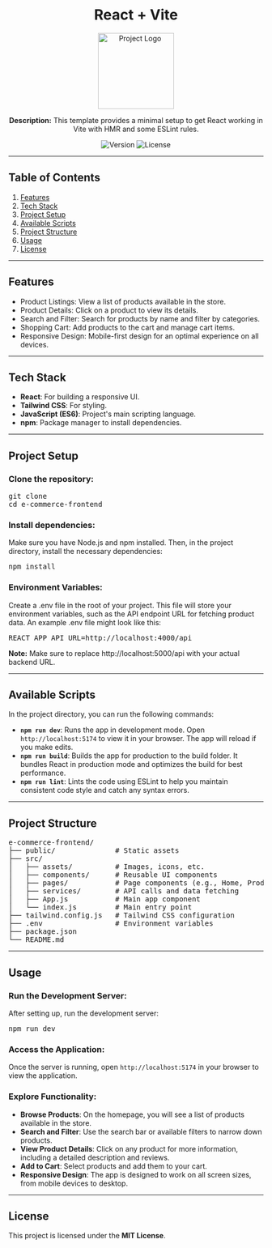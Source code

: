 <!-- Title Section -->
<h1 align="center">React + Vite</h1>
<p align="center">
  <img src="https://via.placeholder.com/150" alt="Project Logo" width="150">
</p>
<p align="center">
  <strong>Description:</strong> This template provides a minimal setup to get React working in Vite with HMR and some ESLint rules.
</p>

<!-- Badges -->
<p align="center">
  <img src="https://img.shields.io/badge/version-1.0-blue" alt="Version">
  <img src="https://img.shields.io/badge/license-MIT-green" alt="License">
</p>

---

<!-- Table of Contents -->
<h2>Table of Contents</h2>
<ol>
  <li><a href="#features">Features</a></li>
  <li><a href="#tech-stack">Tech Stack</a></li>
  <li><a href="#project-setup">Project Setup</a></li>
  <li><a href="#available-scripts">Available Scripts</a></li>
  <li><a href="#project-structure">Project Structure</a></li>
  <li><a href="#usage">Usage</a></li>
  <li><a href="#license">License</a></li>
</ol>

---

<!-- Features -->
<h2 id="features">Features</h2>
<ul>
  <li>Product Listings: View a list of products available in the store.</li>
  <li>Product Details: Click on a product to view its details.</li>
  <li>Search and Filter: Search for products by name and filter by categories.</li>
  <li>Shopping Cart: Add products to the cart and manage cart items.</li>
  <li>Responsive Design: Mobile-first design for an optimal experience on all devices.</li>
</ul>

---

<!-- Tech Stack -->
<h2 id="tech-stack">Tech Stack</h2>
<ul>
  <li><strong>React</strong>: For building a responsive UI.</li>
  <li><strong>Tailwind CSS</strong>: For styling.</li>
  <li><strong>JavaScript (ES6)</strong>: Project's main scripting language.</li>
  <li><strong>npm</strong>: Package manager to install dependencies.</li>
</ul>

---

<!-- Project Setup -->
<h2 id="project-setup">Project Setup</h2>

<h3>Clone the repository:</h3>
<pre>
git clone <repository-url>
cd e-commerce-frontend
</pre>

<h3>Install dependencies:</h3>
<p>Make sure you have Node.js and npm installed. Then, in the project directory, install the necessary dependencies:</p>
<pre>
npm install
</pre>

<h3>Environment Variables:</h3>
<p>Create a .env file in the root of your project. This file will store your environment variables, such as the API endpoint URL for fetching product data. An example .env file might look like this:</p>
<pre>
REACT_APP_API_URL=http://localhost:4000/api
</pre>
<p><strong>Note:</strong> Make sure to replace http://localhost:5000/api with your actual backend URL.</p>

---

<!-- Available Scripts -->
<h2 id="available-scripts">Available Scripts</h2>
<p>In the project directory, you can run the following commands:</p>
<ul>
  <li><strong><code>npm run dev</code></strong>: Runs the app in development mode. Open <code>http://localhost:5174</code> to view it in your browser. The app will reload if you make edits.</li>
  <li><strong><code>npm run build</code></strong>: Builds the app for production to the build folder. It bundles React in production mode and optimizes the build for best performance.</li>
  <li><strong><code>npm run lint</code></strong>: Lints the code using ESLint to help you maintain consistent code style and catch any syntax errors.</li>
</ul>

---

<!-- Project Structure -->
<h2 id="project-structure">Project Structure</h2>
<pre>
e-commerce-frontend/
├── public/              # Static assets
├── src/
│   ├── assets/          # Images, icons, etc.
│   ├── components/      # Reusable UI components
│   ├── pages/           # Page components (e.g., Home, Product Details)
│   ├── services/        # API calls and data fetching
│   ├── App.js           # Main app component
│   └── index.js         # Main entry point
├── tailwind.config.js   # Tailwind CSS configuration
├── .env                 # Environment variables
├── package.json
└── README.md
</pre>

---

<!-- Usage -->
<h2 id="usage">Usage</h2>

<h3>Run the Development Server:</h3>
<p>After setting up, run the development server:</p>
<pre>
npm run dev
</pre>

<h3>Access the Application:</h3>
<p>Once the server is running, open <code>http://localhost:5174</code> in your browser to view the application.</p>

<h3>Explore Functionality:</h3>
<ul>
  <li><strong>Browse Products</strong>: On the homepage, you will see a list of products available in the store.</li>
  <li><strong>Search and Filter</strong>: Use the search bar or available filters to narrow down products.</li>
  <li><strong>View Product Details</strong>: Click on any product for more information, including a detailed description and reviews.</li>
  <li><strong>Add to Cart</strong>: Select products and add them to your cart.</li>
  <li><strong>Responsive Design</strong>: The app is designed to work on all screen sizes, from mobile devices to desktop.</li>
</ul>

---

<!-- License -->
<h2 id="license">License</h2>
<p>This project is licensed under the <strong>MIT License</strong>.</p>
